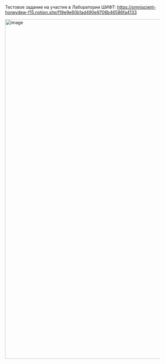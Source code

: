 Тестовое задание на участие в Лаборатории ШИФТ:
https://omniscient-honeydew-f15.notion.site/f19e9e60b1ad490e9706b46586fa4133

<img width="1103" alt="image" src="https://github.com/user-attachments/assets/ef3ed7eb-789b-4cba-b5ee-5b7822c0b6e1" />



